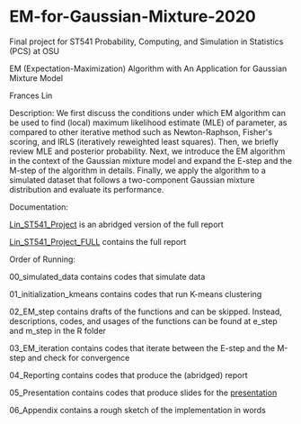 # EM-for-Gaussian-Mixture-2020
Final project for ST541 Probability, Computing, and Simulation in Statistics (PCS) at OSU

EM (Expectation-Maximization) Algorithm with An Application for Gaussian Mixture Model

Frances Lin

Description: We first discuss the conditions under which EM algorithm can be used to find (local) maximum likelihood estimate (MLE) of parameter, as compared to other iterative method such as Newton-Raphson, Fisher's scoring, and IRLS (iteratively reweighted least squares). Then, we briefly review MLE and posterior probability. Next, we introduce the EM algorithm in the context of the Gaussian mixture model and expand the E-step and the M-step of the algorithm in details. Finally, we apply the algorithm to a simulated dataset that follows a two-component Gaussian mixture distribution and evaluate its performance.

Documentation:

[Lin_ST541_Project](https://github.com/franceslinyc/EM-for-Gaussian-Mixture-2020/blob/main/analysis/Lin_ST541_Project.pdf) is an abridged version of the full report

[Lin_ST541_Project_FULL](https://github.com/franceslinyc/EM-for-Gaussian-Mixture-2020/blob/main/analysis/Lin_ST541_Project_FULL.pdf) contains the full report

Order of Running:

00_simulated_data contains codes that simulate data

01_initialization_kmeans contains codes that run K-means clustering

02_EM_step contains drafts of the functions and can be skipped. Instead, descriptions, codes, and usages of the functions can be found at e_step and m_step in the R folder

03_EM_iteration contains codes that iterate between the E-step and the M-step and check for convergence

04_Reporting contains codes that produce the (abridged) report

05_Presentation contains codes that produce slides for the [presentation](https://github.com/franceslinyc/EM-for-Gaussian-Mixture-2020/blob/main/analysis/05_Presentation.pdf)

06_Appendix contains a rough sketch of the implementation in words